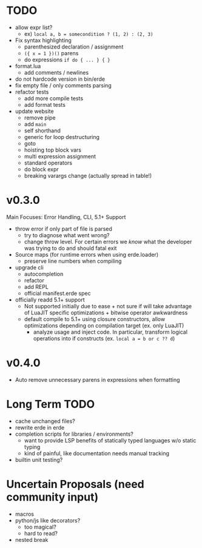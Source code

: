 # TODO

- allow expr list?
  - ex) `local a, b = somecondition ? (1, 2) : (2, 3)`
- Fix syntax highlighting
  - parenthesized declaration / assignment
  - `({ x = 1 })()` parens
  - do expressions `if do { ... } { }`
- format.lua
  - add comments / newlines
- do not hardcode version in bin/erde
- fix empty file / only comments parsing
- refactor tests
  - add more compile tests
  - add format tests
- update website
  - remove pipe
  - add `main`
  - self shorthand
  - generic for loop destructuring
  - goto
  - hoisting top block vars
  - multi expression assignment
  - standard operators
  - do block expr
  - breaking varargs change (actually spread in table!)

# v0.3.0

Main Focuses: Error Handling, CLI, 5.1+ Support

- throw error if only part of file is parsed
  - try to diagnose what went wrong?
  - change throw level. For certain errors we _know_ what the developer was 
    trying to do and should fatal exit
- Source maps (for runtime errors when using erde.loader)
  - preserve line numbers when compiling
- upgrade cli
  - autocompletion
  - refactor
  - add REPL
  - official manifest.erde spec
- officially readd 5.1+ support
  - Not supported initially due to ease + not sure if will take advantage of
    LuaJIT specific optimizations + bitwise operator awkwardness
  - default compile to 5.1+ using closure constructors, allow optimizations 
    depending on compilation target (ex. only LuaJIT)
    - analyze usage and inject code. In particular, transform logical operations 
      into if constructs (ex. `local a = b or c ?? d`)

# v0.4.0

- Auto remove unnecessary parens in expressions when formatting

# Long Term TODO

- cache unchanged files?
- rewrite erde in erde
- completion scripts for libraries / environments?
  - want to provide LSP benefits of statically typed languages w/o static typing
  - kind of painful, like documentation needs manual tracking
- builtin unit testing?

# Uncertain Proposals (need community input)

- macros
- python/js like decorators?
  - too magical?
  - hard to read?
- nested break
